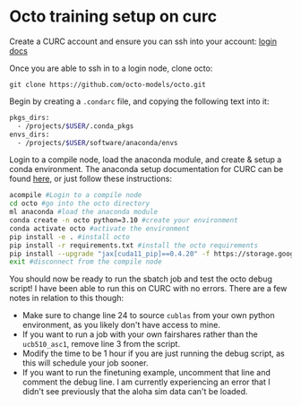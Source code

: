 # Octo training setup on curc

Create a CURC account and ensure you can ssh into your account: 
[login docs](https://curc.readthedocs.io/en/latest/access/logging-in.html)

Once you are able to ssh in to a login node, clone octo:

`git clone https://github.com/octo-models/octo.git`

Begin by creating a `.condarc` file, and copying the following text into it:

```bash
pkgs_dirs:
  - /projects/$USER/.conda_pkgs
envs_dirs:
  - /projects/$USER/software/anaconda/envs
```

Login to a compile node, load the anaconda module, and create & setup a conda environment. The anaconda setup documentation for CURC can be found [here](https://curc.readthedocs.io/en/latest/software/python.html), or just follow these instructions:


```bash
acompile #Login to a compile node
cd octo #go into the octo directory
ml anaconda #load the anaconda module
conda create -n octo python=3.10 #create your environment
conda activate octo #activate the environment
pip install -e . #install octo
pip install -r requirements.txt #install the octo requirements
pip install --upgrade "jax[cuda11_pip]==0.4.20" -f https://storage.googleapis.com/jax-releases/jax_cuda_releases.html # install jax for gpu
exit #disconnect from the compile node
```

You should now be ready to run the sbatch job and test the octo debug script! I have been able to run this on CURC with no errors. There are a few notes in relation to this though:

- Make sure to change line 24 to source `cublas` from your own python environment, as you likely don't have access to mine.
- If you want to run a job with your own fairshares rather than the `ucb510_asc1`, remove line 3 from the script.
- Modify the time to be 1 hour if you are just running the debug script, as this will schedule your job sooner.
- If you want to run the finetuning example, uncomment that line and comment the debug line. I am currently experiencing an error that I didn't see previously that the aloha sim data can't be loaded. 
